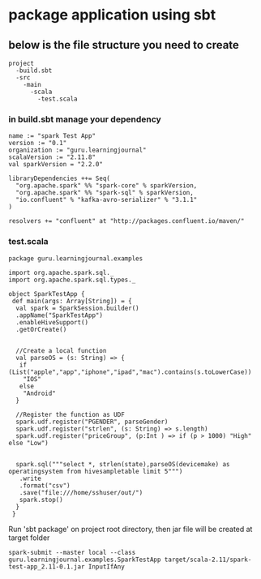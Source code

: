 # package application using sbt 

## below is the file structure you need to create
```
project
  -build.sbt
  -src
    -main
      -scala
        -test.scala
```

### in build.sbt manage your dependency 
```
name := "spark Test App"
version := "0.1"
organization := "guru.learningjournal"
scalaVersion := "2.11.8"
val sparkVersion = "2.2.0"

libraryDependencies ++= Seq(
  "org.apache.spark" %% "spark-core" % sparkVersion,
  "org.apache.spark" %% "spark-sql" % sparkVersion,
  "io.confluent" % "kafka-avro-serializer" % "3.1.1"
)

resolvers += "confluent" at "http://packages.confluent.io/maven/"
```

### test.scala
```
package guru.learningjournal.examples

import org.apache.spark.sql._
import org.apache.spark.sql.types._

object SparkTestApp {
 def main(args: Array[String]) = {
  val spark = SparkSession.builder()
  .appName("SparkTestApp")
  .enableHiveSupport()
  .getOrCreate()


  //Create a local function
  val parseOS = (s: String) => {
   if (List("apple","app","iphone","ipad","mac").contains(s.toLowerCase))
    "IOS"
   else
    "Android"
  }

  //Register the function as UDF
  spark.udf.register("PGENDER", parseGender)
  spark.udf.register("strlen", (s: String) => s.length)
  spark.udf.register("priceGroup", (p:Int ) => if (p > 1000) "High" else "Low")


  spark.sql("""select *, strlen(state),parseOS(devicemake) as operatingsystem from hivesampletable limit 5""")
   .write
   .format("csv")
   .save("file:///home/sshuser/out/")
   spark.stop()
  }
 }

```

Run 'sbt package' on project root directory, then jar file will be created at target folder

```
spark-submit --master local --class guru.learningjournal.examples.SparkTestApp target/scala-2.11/spark-test-app_2.11-0.1.jar InputIfAny
```

